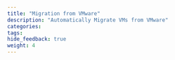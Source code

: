 ```yaml
---
title: "Migration from VMware"
description: "Automatically Migrate VMs from VMware"
categories:
tags:
hide_feedback: true
weight: 4
---
```

